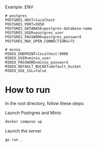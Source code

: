 Example .ENV

```.env
# postgres
POSTGRES_HOST=localhost
POSTGRES_PORT=5050
POSTGRES_DATABASE=postgres-database-name
POSTGRES_USER=postgres_user
POSTGRES_PASSWORD=postgres_password
POSTGRES_MAX_OPEN_CONNECTIONS=75

# minio
MINIO_ENDPOINT=localhost:9000
MINIO_USER=minio_user
MINIO_PASSWORD=minio_password
MINIO_DEFAULT_BUCKET=default_bucket
MINIO_USE_SSL=false
```

# How to run

In the root directory, follow these steps:

Launch Postrgres and Minio
```bash
docker compose up
```

Launch the server
```bash
go run .
```



